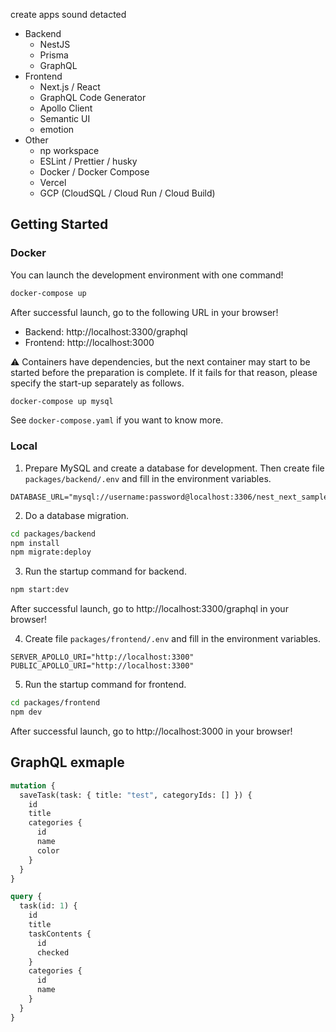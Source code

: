 create apps sound detacted

- Backend
  - NestJS
  - Prisma
  - GraphQL
- Frontend
  - Next.js / React
  - GraphQL Code Generator
  - Apollo Client
  - Semantic UI
  - emotion
- Other
  - np workspace
  - ESLint / Prettier / husky
  - Docker / Docker Compose
  - Vercel
  - GCP (CloudSQL / Cloud Run / Cloud Build)

## Getting Started

### Docker

You can launch the development environment with one command!

```bash
docker-compose up
```

After successful launch, go to the following URL in your browser!
- Backend: http://localhost:3300/graphql
- Frontend: http://localhost:3000

:warning: Containers have dependencies, but the next container may start to be started before the preparation is complete.
If it fails for that reason, please specify the start-up separately as follows.

```bash
docker-compose up mysql
```

See `docker-compose.yaml` if you want to know more.

### Local

1. Prepare MySQL and create a database for development.
Then create file `packages/backend/.env` and fill in the environment variables.

```.env.example
DATABASE_URL="mysql://username:password@localhost:3306/nest_next_sample"
```


2. Do a database migration.

```bash
cd packages/backend
npm install
npm migrate:deploy
```

3. Run the startup command for backend.

```bash
npm start:dev
```

After successful launch, go to http://localhost:3300/graphql in your browser!

4. Create file `packages/frontend/.env` and fill in the environment variables.

```.env.example
SERVER_APOLLO_URI="http://localhost:3300"
PUBLIC_APOLLO_URI="http://localhost:3300"
```

5. Run the startup command for frontend.

```bash
cd packages/frontend
npm dev
```

After successful launch, go to http://localhost:3000 in your browser!


## GraphQL exmaple

```graphql
mutation {
  saveTask(task: { title: "test", categoryIds: [] }) {
    id
    title
    categories {
      id
      name
      color
    }
  }
}
```

```graphql
query {
  task(id: 1) {
    id
    title
    taskContents {
      id
      checked
    }
    categories {
      id
      name
    }
  }
}
```

